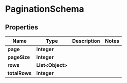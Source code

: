 

# PaginationSchema


## Properties

| Name | Type | Description | Notes |
|------------ | ------------- | ------------- | -------------|
|**page** | **Integer** |  |  |
|**pageSize** | **Integer** |  |  |
|**rows** | **List&lt;Object&gt;** |  |  |
|**totalRows** | **Integer** |  |  |



